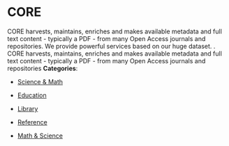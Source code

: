 # CORE


CORE harvests, maintains, enriches and makes available metadata and full text
content - typically a PDF - from many Open Access journals and repositories. We provide powerful services based on our huge dataset. 
.  CORE harvests, maintains, enriches and makes available metadata and full text
content - typically a PDF - from many Open Access journals and repositories
**Categories**:

- [Science & Math](https://github/awesome-apis/awesome-apis#science-and-math)

- [Education](https://github/awesome-apis/awesome-apis#education)

- [Library](https://github/awesome-apis/awesome-apis#library)

- [Reference](https://github/awesome-apis/awesome-apis#reference)

- [Math & Science](https://github/awesome-apis/awesome-apis#math-and-science)



